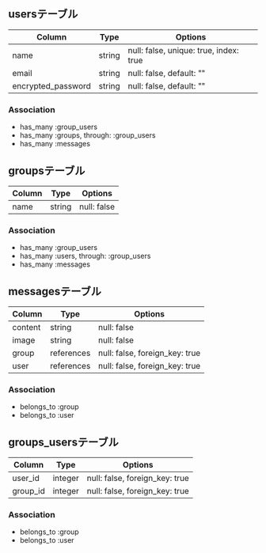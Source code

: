## usersテーブル
|Column|Type|Options|
|------|----|-------|
|name              |string|null: false, unique: true, index: true|
|email             |string|null: false, default: ""|
|encrypted_password|string|null: false, default: ""|

### Association
- has_many :group_users
- has_many :groups, through: :group_users
- has_many :messages

## groupsテーブル
|Column|Type|Options|
|------|----|-------|
|name|string|null: false|

### Association
- has_many :group_users
- has_many :users, through: :group_users
- has_many :messages

## messagesテーブル
|Column|Type|Options|
|------|----|-------|
|content|string|null: false|
|image  |string|null: false|
|group|references|null: false, foreign_key: true|
|user |references|null: false, foreign_key: true|

### Association
- belongs_to :group
- belongs_to :user

## groups_usersテーブル
|Column|Type|Options|
|------|----|-------|
|user_id|integer|null: false, foreign_key: true|
|group_id|integer|null: false, foreign_key: true|

### Association
- belongs_to :group
- belongs_to :user